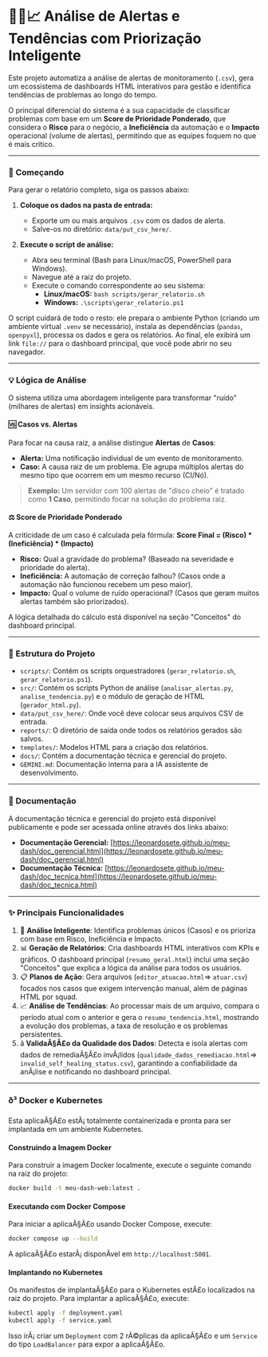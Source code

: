 # 🕵️‍♂️📈 Análise de Alertas e Tendências com Priorização Inteligente

Este projeto automatiza a análise de alertas de monitoramento (`.csv`), gera um ecossistema de dashboards HTML interativos para gestão e identifica tendências de problemas ao longo do tempo.

O principal diferencial do sistema é a sua capacidade de classificar problemas com base em um **Score de Prioridade Ponderado**, que considera o **Risco** para o negócio, a **Ineficiência** da automação e o **Impacto** operacional (volume de alertas), permitindo que as equipes foquem no que é mais crítico.

---

### 🚀 Começando

Para gerar o relatório completo, siga os passos abaixo:

1.  **Coloque os dados na pasta de entrada:**
    *   Exporte um ou mais arquivos `.csv` com os dados de alerta.
    *   Salve-os no diretório: `data/put_csv_here/`.

2.  **Execute o script de análise:**
    *   Abra seu terminal (Bash para Linux/macOS, PowerShell para Windows).
    *   Navegue até a raiz do projeto.
    *   Execute o comando correspondente ao seu sistema:
        *   **Linux/macOS:** `bash scripts/gerar_relatorio.sh`
        *   **Windows:** `.\scripts\gerar_relatorio.ps1`

O script cuidará de todo o resto: ele prepara o ambiente Python (criando um ambiente virtual `.venv` se necessário), instala as dependências (`pandas`, `openpyxl`), processa os dados e gera os relatórios. Ao final, ele exibirá um link `file://` para o dashboard principal, que você pode abrir no seu navegador.

---

### 💡 Lógica de Análise

O sistema utiliza uma abordagem inteligente para transformar "ruído" (milhares de alertas) em insights acionáveis.

#### 🆚 Casos vs. Alertas
Para focar na causa raiz, a análise distingue **Alertas** de **Casos**:

-   **Alerta:** Uma notificação individual de um evento de monitoramento.
-   **Caso:** A causa raiz de um problema. Ele agrupa múltiplos alertas do mesmo tipo que ocorrem em um mesmo recurso (CI/Nó).

> **Exemplo:** Um servidor com 100 alertas de "disco cheio" é tratado como **1 Caso**, permitindo focar na solução do problema raiz.

#### ⚖️ Score de Prioridade Ponderado
A criticidade de um caso é calculada pela fórmula:
**Score Final = (Risco) \* (Ineficiência) \* (Impacto)**

-   **Risco:** Qual a gravidade do problema? (Baseado na severidade e prioridade do alerta).
-   **Ineficiência:** A automação de correção falhou? (Casos onde a automação não funcionou recebem um peso maior).
-   **Impacto:** Qual o volume de ruído operacional? (Casos que geram muitos alertas também são priorizados).

A lógica detalhada do cálculo está disponível na seção "Conceitos" do dashboard principal.

---

### 📁 Estrutura do Projeto

*   `scripts/`: Contém os scripts orquestradores (`gerar_relatorio.sh`, `gerar_relatorio.ps1`).
*   `src/`: Contém os scripts Python de análise (`analisar_alertas.py`, `analise_tendencia.py`) e o módulo de geração de HTML (`gerador_html.py`).
*   `data/put_csv_here/`: Onde você deve colocar seus arquivos CSV de entrada.
*   `reports/`: O diretório de saída onde todos os relatórios gerados são salvos.
*   `templates/`: Modelos HTML para a criação dos relatórios.
*   `docs/`: Contém a documentação técnica e gerencial do projeto.
*   `GEMINI.md`: Documentação interna para a IA assistente de desenvolvimento.

---

### 📖 Documentação

A documentação técnica e gerencial do projeto está disponível publicamente e pode ser acessada online através dos links abaixo:

- **Documentação Gerencial:** [https://leonardosete.github.io/meu-dash/doc_gerencial.html](https://leonardosete.github.io/meu-dash/doc_gerencial.html)
- **Documentação Técnica:** [https://leonardosete.github.io/meu-dash/doc_tecnica.html](https://leonardosete.github.io/meu-dash/doc_tecnica.html)

---

### ✨ Principais Funcionalidades

1.  🧠 **Análise Inteligente**: Identifica problemas únicos (Casos) e os prioriza com base em Risco, Ineficiência e Impacto.
2.  📊 **Geração de Relatórios**: Cria dashboards HTML interativos com KPIs e gráficos. O dashboard principal (`resumo_geral.html`) inclui uma seção "Conceitos" que explica a lógica da análise para todos os usuários.
3.  📋 **Planos de Ação**: Gera arquivos (`editor_atuacao.html`=> `atuar.csv`) focados nos casos que exigem intervenção manual, além de páginas HTML por squad.
4.  📈 **Análise de Tendências**: Ao processar mais de um arquivo, compara o período atual com o anterior e gera o `resumo_tendencia.html`, mostrando a evolução dos problemas, a taxa de resolução e os problemas persistentes.
5.  â **ValidaÃ§Ã£o da Qualidade dos Dados**: Detecta e isola alertas com dados de remediaÃ§Ã£o invÃ¡lidos (`qualidade_dados_remediacao.html`=> `invalid_self_healing_status.csv`), garantindo a confiabilidade da anÃ¡lise e notificando no dashboard principal.

---

### ð³ Docker e Kubernetes

Esta aplicaÃ§Ã£o estÃ¡ totalmente containerizada e pronta para ser implantada em um ambiente Kubernetes.

#### Construindo a Imagem Docker

Para construir a imagem Docker localmente, execute o seguinte comando na raiz do projeto:

```bash
docker build -t meu-dash-web:latest .
```

#### Executando com Docker Compose

Para iniciar a aplicaÃ§Ã£o usando Docker Compose, execute:

```bash
docker compose up --build
```

A aplicaÃ§Ã£o estarÃ¡ disponÃ­vel em `http://localhost:5001`.

#### Implantando no Kubernetes

Os manifestos de implantaÃ§Ã£o para o Kubernetes estÃ£o localizados na raiz do projeto. Para implantar a aplicaÃ§Ã£o, execute:

```bash
kubectl apply -f deployment.yaml
kubectl apply -f service.yaml
```

Isso irÃ¡ criar um `Deployment` com 2 rÃ©plicas da aplicaÃ§Ã£o e um `Service` do tipo `LoadBalancer` para expor a aplicaÃ§Ã£o.

